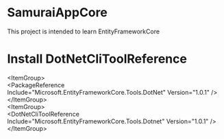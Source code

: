 # SamuraiAppCore

This project is intended to learn EntityFrameworkCore

# Install DotNetCliToolReference

\<ItemGroup><br/>
    \<PackageReference Include="Microsoft.EntityFrameworkCore.Tools.DotNet" Version="1.0.1" /><br/>
\</ItemGroup><br/>
\<ItemGroup><br/>
    \<DotNetCliToolReference Include="Microsoft.EntityFrameworkCore.Tools.Dotnet" Version="1.0.1" /><br/>
\</ItemGroup><br/>

